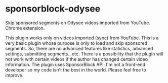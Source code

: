 # sponsorblock-odysee
Skip sponsored segments on Odysee videos imported from YouTube. Chrome extension.

This plugin works only on videos imported (sync) from YouTube. This is a very basic plugin whose purpose is only to load and skip sponsored segments. So, there are no advanced features like statistics, advanced settings, submitting segments...etc. There is a possibility that the plugin will not work with certain videos if the author has changed certain video information. The plugin uses SponsorBlock API. I'm not a front-end developer so my code isn't the best in the world. Please feel free to improve.
